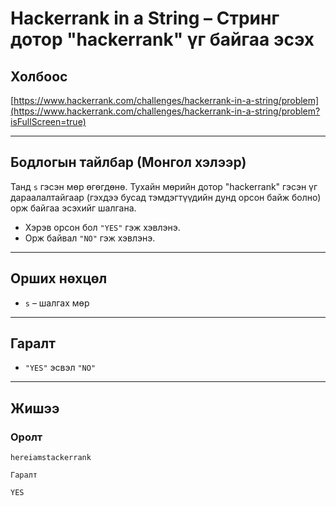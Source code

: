 # Hackerrank in a String – Стринг дотор "hackerrank" үг байгаа эсэх

## Холбоос

[https://www.hackerrank.com/challenges/hackerrank-in-a-string/problem](https://www.hackerrank.com/challenges/hackerrank-in-a-string/problem?isFullScreen=true)

---

## Бодлогын тайлбар (Монгол хэлээр)

Танд `s` гэсэн мөр өгөгдөнө. Тухайн мөрийн дотор "hackerrank" гэсэн үг дараалалтайгаар (гэхдээ бусад тэмдэгтүүдийн дунд орсон байж болно) орж байгаа эсэхийг шалгана.

- Хэрэв орсон бол `"YES"` гэж хэвлэнэ.
- Орж байвал `"NO"` гэж хэвлэнэ.

---

## Орших нөхцөл

- `s` – шалгах мөр

---

## Гаралт

- `"YES"` эсвэл `"NO"`

---

## Жишээ

### Оролт

```plaintext
hereiamstackerrank

Гаралт

YES

